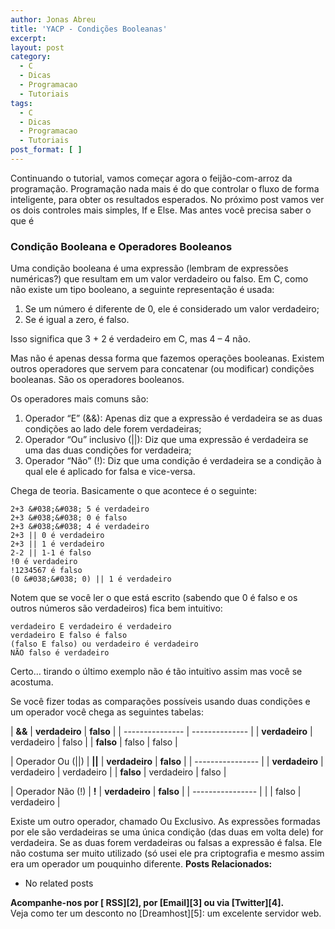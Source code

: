 ```yaml
---
author: Jonas Abreu
title: 'YACP - Condições Booleanas'
excerpt:
layout: post
category:
  - C
  - Dicas
  - Programacao
  - Tutoriais
tags:
  - C
  - Dicas
  - Programacao
  - Tutoriais
post_format: [ ]
---
```

Continuando o tutorial, vamos começar agora o feijão-com-arroz da programação. Programação nada mais é do que controlar o fluxo de forma inteligente, para obter os resultados esperados. No próximo post vamos ver os dois controles mais simples, If e Else. Mas antes você precisa saber o que é

### Condição Booleana e Operadores Booleanos

Uma condição booleana é uma expressão (lembram de expressões numéricas?) que resultam em um valor verdadeiro ou falso. Em C, como não existe um tipo booleano, a seguinte representação é usada:

1.  Se um número é diferente de 0, ele é considerado um valor verdadeiro;
2.  Se é igual a zero, é falso.

Isso significa que 3 + 2 é verdadeiro em C, mas 4 – 4 não. 

Mas não é apenas dessa forma que fazemos operações booleanas. Existem outros operadores que servem para concatenar (ou modificar) condições booleanas. São os operadores booleanos.

Os operadores mais comuns são:

1.  Operador “E” (&&): Apenas diz que a expressão é verdadeira se as duas condições ao lado dele forem verdadeiras;
2.  Operador “Ou” inclusivo (||): Diz que uma expressão é verdadeira se uma das duas condições for verdadeira;
3.  Operador “Não” (!): Diz que uma condição é verdadeira se a condição à qual ele é aplicado for falsa e vice-versa.

Chega de teoria. Basicamente o que acontece é o seguinte:

    
    2+3 &#038;&#038; 5 é verdadeiro
    2+3 &#038;&#038; 0 é falso
    2+3 &#038;&#038; 4 é verdadeiro
    2+3 || 0 é verdadeiro
    2+3 || 1 é verdadeiro
    2-2 || 1-1 é falso
    !0 é verdadeiro
    !1234567 é falso
    (0 &#038;&#038; 0) || 1 é verdadeiro
    

Notem que se você ler o que está escrito (sabendo que 0 é falso e os outros números são verdadeiros) fica bem intuitivo:

    
    verdadeiro E verdadeiro é verdadeiro
    verdadeiro E falso é falso
    (falso E falso) ou verdadeiro é verdadeiro
    NÃO falso é verdadeiro
    

Certo… tirando o último exemplo não é tão intuitivo assim mas você se acostuma.

Se você fizer todas as comparações possíveis usando duas condições e um operador você chega as seguintes tabelas:

| **&&**          | **verdadeiro** | **falso** |
| --------------- | -------------- |
| **verdadeiro**  | verdadeiro     | falso     |
| **falso**       | falso          | falso     |

| Operador Ou (||) | **||**         | **verdadeiro** | **falso**  |
| ---------------- |
| **verdadeiro** | verdadeiro     | verdadeiro |
| **falso**      | verdadeiro     | falso      |

| Operador Não (!) | **!** | **verdadeiro** | **falso**  |
| ---------------- |
|       | falso          | verdadeiro |

Existe um outro operador, chamado Ou Exclusivo. As expressões formadas por ele são verdadeiras se uma única condição (das duas em volta dele) for verdadeira. Se as duas forem verdadeiras ou falsas a expressão é falsa. Ele não costuma ser muito utilizado (só usei ele pra criptografia e mesmo assim era um operador um pouquinho diferente. 
**Posts Relacionados:** 
*   No related posts









**Acompanhe-nos por [ RSS][2], por [Email][3] ou via [Twitter][4].**  
Veja como ter um desconto no [Dreamhost][5]: um excelente servidor web.






